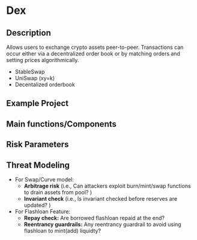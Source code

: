# Dex

## Description
Allows users to exchange crypto assets peer-to-peer. Transactions can occur either via a decentralized order book or by matching orders and setting prices algorithmically.
- StableSwap
- UniSwap (xy=k)
- Decentalized orderbook

## Example Project

## Main functions/Components


## Risk Parameters

## Threat Modeling
- For Swap/Curve model:
    - **Arbitrage risk** (i.e., Can attackers exploit burn/mint/swap functions to drain assets from pool? )
    - **Invariant check** (i.e., Is invariant checked before reserves are updated? )
- For Flashloan Feature:
    - **Repay check:** Are borrowed flashloan repaid at the end?
    - **Reentrancy guardrails:** Any reentrancy guardrail to avoid using flashloan to mint(add) liquidty?